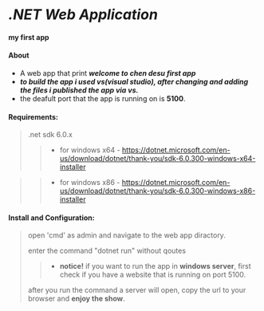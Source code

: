 # _.NET Web Application_

#### my first app




#### About
- A web app that print ***welcome to chen desu first app***
- ***to build the app i used vs(visual studio), after changing and adding the files i published the app via vs.***
- the deafult port that the app is running on is **5100**.


#### Requirements:

> .net sdk 6.0.x
>
>> - for windows x64 - https://dotnet.microsoft.com/en-us/download/dotnet/thank-you/sdk-6.0.300-windows-x64-installer

>> - for windows x86 - https://dotnet.microsoft.com/en-us/download/dotnet/thank-you/sdk-6.0.300-windows-x86-installer

#### Install and Configuration:

> open 'cmd' as admin and navigate to the web app diractory.
>
> enter the command "dotnet run" without qoutes
>
>> - **notice!** if you want to run the app in **windows server**, first check if you have a website that is running on port 5100.
>
> after you run the command a server will open, copy the url to your browser and **enjoy the show**.




[//]: # (These are reference links used in the body of this note and get stripped out when the markdown processor does its job. There is no need to format nicely because it shouldn't be seen. Thanks SO - http://stackoverflow.com/questions/4823468/store-comments-in-markdown-syntax)

   [dill]: <https://github.com/joemccann/dillinger>
   [git-repo-url]: <https://github.com/joemccann/dillinger.git>
   [john gruber]: <http://daringfireball.net>
   [df1]: <http://daringfireball.net/projects/markdown/>
   [markdown-it]: <https://github.com/markdown-it/markdown-it>
   [Ace Editor]: <http://ace.ajax.org>
   [node.js]: <http://nodejs.org>
   [Twitter Bootstrap]: <http://twitter.github.com/bootstrap/>
   [jQuery]: <http://jquery.com>
   [@tjholowaychuk]: <http://twitter.com/tjholowaychuk>
   [express]: <http://expressjs.com>
   [AngularJS]: <http://angularjs.org>
   [Gulp]: <http://gulpjs.com>

   [PlDb]: <https://github.com/joemccann/dillinger/tree/master/plugins/dropbox/README.md>
   [PlGh]: <https://github.com/joemccann/dillinger/tree/master/plugins/github/README.md>
   [PlGd]: <https://github.com/joemccann/dillinger/tree/master/plugins/googledrive/README.md>
   [PlOd]: <https://github.com/joemccann/dillinger/tree/master/plugins/onedrive/README.md>
   [PlMe]: <https://github.com/joemccann/dillinger/tree/master/plugins/medium/README.md>
   [PlGa]: <https://github.com/RahulHP/dillinger/blob/master/plugins/googleanalytics/README.md>
